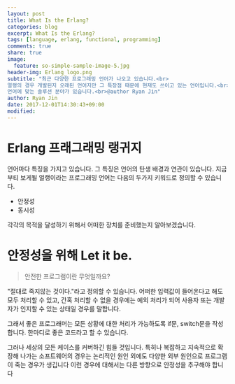 ```yaml
---
layout: post
title: What Is the Erlang?
categories: blog
excerpt: What Is the Erlang?
tags: [language, erlang, functional, programming]
comments: true
share: true
image:
  feature: so-simple-sample-image-5.jpg
header-img: Erlang_logo.png
subtitle: "최근 다양한 프로그래밍 언어가 나오고 있습니다.<br>
얼랭의 경우 개발된지 오래된 언어지만 그 특장점 때문에 현재도 쓰이고 있는 언어입니다.<br>
언어에 맞는 솔루션 분야가 있습니다.<br>@author Ryan Jin"
author: Ryan Jin
date: 2017-12-01T14:30:43+09:00
modified:
---
```


# Erlang 프래그래밍 랭귀지

언어마다 특징을 가지고 있습니다. 그 특징은 언어의 탄생 배경과 연관이 있습니다. 지금부티 보게될 얼랭이라는 프로그래밍 언어는 다음의 두가지 키워드로 정의할 수 있습니다.

- 안정성
- 동시성

각각의 목적을 달성하기 위해서 어떠한 장치를 준비했는지 알아보겠습니다.

# 안정성을 위해 Let it be. 

> 안전한 프로그램이란 무엇일까요?

"절대로 죽지않는 것이다."라고 정의할 수 있습니다. 어떠한 입력값이 들어온다고 해도 모두 처리할 수 있고, 간혹 처리할 수 없을 경우에는 예외 처리가 되어 사용자 또는 개발자가 인지할 수 있는 상태일 경우를 말합니다.

그래서 좋은 프로그래머는 모든 상황에 대한 처리가 가능하도록 if문, switch문을 작성합니다. 한마디로 좋은 코드라고 할 수 있습니다.

그러나 세상의 모든 케이스를 커버하긴 힘들 것입니다. 특히나 복잡하고 지속적으로 확장해 나가는 소프트웨어의 경우는 논리적인 원인 외에도 다양한 외부 원인으로 프로그램이 죽는 경우가 생깁니다 이런 경우에 대해서는 다른 방향으로 안정성을 추구해야 합니다







